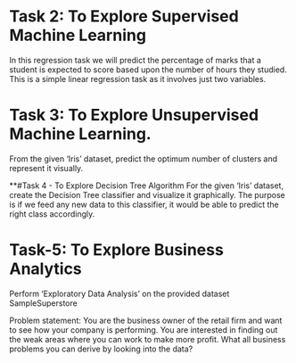 # Task 2: To Explore Supervised Machine Learning
In this regression task we will predict the percentage of
marks that a student is expected to score based upon the
number of hours they studied. This is a simple linear
regression task as it involves just two variables.


# Task 3: To Explore Unsupervised Machine Learning.
From the given ‘Iris’ dataset, predict the optimum number of
clusters and represent it visually.


**#Task 4 - To Explore Decision Tree
Algorithm
For the given ‘Iris’ dataset, create the Decision Tree classifier and
visualize it graphically. The purpose is if we feed any new data to this
classifier, it would be able to predict the right class accordingly.


# Task-5: To Explore Business Analytics
Perform ‘Exploratory Data Analysis’ on the provided dataset SampleSuperstore

Problem statement: 
You are the business owner of the retail firm and want to see how your company is performing. You are interested in finding out the weak areas where you can work to make more profit. What all business problems you can derive by looking into the data?
